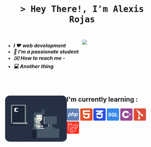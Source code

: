 <h1 align="center">
    <samp>
    &gt; Hey There!, I'm Alexis Rojas</b>
    </samp>
</h1><br>

[<img align="right" width="50%" src="https://github-readme-stats.vercel.app/api/top-langs/?username=Alexis1476&theme=nord&layout=compact">](https://metrics.lecoq.io/ouuan#gh-dark-mode-only)
<!-- [<img align="right" width="50%" src="https://github-readme-stats.vercel.app/api/top-langs/?username=Alexis1476&theme=light&layout=compact">](https://metrics.lecoq.io/ouuan#gh-light-mode-only) -->

<h3>
    <ul>
        <li><i>I ❤️ web development</i></li>
        <li><i>📕 I'm a passionate student</i></li>
        <li><i>✉️ How to reach me -</i></li>
        <li><i>💻 Another thing</i></li>
    </ul>
</h3><br><br>

<div>
    <img style="border-radius:15px" align="left" width=40% src="./imgs/programming.gif"/>
    <div>
        <h2>I'm currently learning :</h2>
        <img height=40 src="./imgs/php.svg"/>
        <img height=40 src="./imgs/html.svg"/>
        <img height=40 src="./imgs/css.svg"/>
        <img height=40 src="./imgs/sql.svg"/>
        <img height=40 src="./imgs/cSharp.svg"/>
        <img height=40 src="./imgs/git.svg"/>
        <img height=40 src="./imgs/laravel.svg"/>
    </div>
</div>

